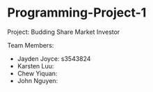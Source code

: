# Programming-Project-1
Project: Budding Share Market Investor

Team Members:
- Jayden Joyce: s3543824
- Karsten Luu: 
- Chew Yiquan: 
- John Nguyen: 
